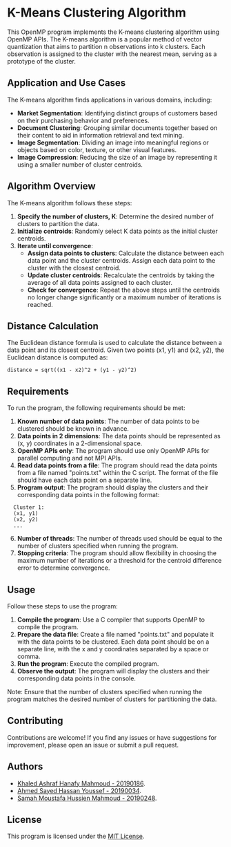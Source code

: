 # K-Means Clustering Algorithm

This OpenMP program implements the K-means clustering algorithm using OpenMP APIs. The K-means algorithm is a popular method of vector quantization that aims to partition n observations into k clusters. Each observation is assigned to the cluster with the nearest mean, serving as a prototype of the cluster.

## Application and Use Cases

The K-means algorithm finds applications in various domains, including:

- **Market Segmentation**: Identifying distinct groups of customers based on their purchasing behavior and preferences.
- **Document Clustering**: Grouping similar documents together based on their content to aid in information retrieval and text mining.
- **Image Segmentation**: Dividing an image into meaningful regions or objects based on color, texture, or other visual features.
- **Image Compression**: Reducing the size of an image by representing it using a smaller number of cluster centroids.

## Algorithm Overview

The K-means algorithm follows these steps:

1. **Specify the number of clusters, K**: Determine the desired number of clusters to partition the data.
2. **Initialize centroids**: Randomly select K data points as the initial cluster centroids.
3. **Iterate until convergence**:
   - **Assign data points to clusters**: Calculate the distance between each data point and the cluster centroids. Assign each data point to the cluster with the closest centroid.
   - **Update cluster centroids**: Recalculate the centroids by taking the average of all data points assigned to each cluster.
   - **Check for convergence**: Repeat the above steps until the centroids no longer change significantly or a maximum number of iterations is reached.

## Distance Calculation

The Euclidean distance formula is used to calculate the distance between a data point and its closest centroid. Given two points (x1, y1) and (x2, y2), the Euclidean distance is computed as:
```
distance = sqrt((x1 - x2)^2 + (y1 - y2)^2)
```

## Requirements

To run the program, the following requirements should be met:

1. **Known number of data points**: The number of data points to be clustered should be known in advance.
2. **Data points in 2 dimensions**: The data points should be represented as (x, y) coordinates in a 2-dimensional space.
3. **OpenMP APIs only**: The program should use only OpenMP APIs for parallel computing and not MPI APIs.
4. **Read data points from a file**: The program should read the data points from a file named "points.txt" within the C script. The format of the file should have each data point on a separate line.
5. **Program output**: The program should display the clusters and their corresponding data points in the following format:
```
  Cluster 1:
  (x1, y1)
  (x2, y2)
  ...
```

6. **Number of threads**: The number of threads used should be equal to the number of clusters specified when running the program.
7. **Stopping criteria**: The program should allow flexibility in choosing the maximum number of iterations or a threshold for the centroid difference error to determine convergence.

## Usage

Follow these steps to use the program:

1. **Compile the program**: Use a C compiler that supports OpenMP to compile the program.
2. **Prepare the data file**: Create a file named "points.txt" and populate it with the data points to be clustered. Each data point should be on a separate line, with the x and y coordinates separated by a space or comma.
3. **Run the program**: Execute the compiled program.
4. **Observe the output**: The program will display the clusters and their corresponding data points in the console.

Note: Ensure that the number of clusters specified when running the program matches the desired number of clusters for partitioning the data.


## Contributing

Contributions are welcome! If you find any issues or have suggestions for improvement, please open an issue or submit a pull request.


## Authors

- [Khaled Ashraf Hanafy Mahmoud - 20190186](https://github.com/KhaledAshrafH).
- [Ahmed Sayed Hassan Youssef - 20190034](https://github.com/AhmedSayed117).
- [Samah Moustafa Hussien Mahmoud - 20190248](https://github.com/Samah-20190248).

## License

This program is licensed under the [MIT License](LICENSE.md).
